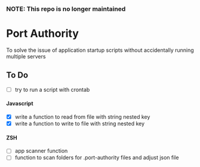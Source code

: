 ### NOTE: This repo is no longer maintained

# Port Authority

To solve the issue of application startup scripts without accidentally running multiple servers

## To Do

- [ ] try to run a script with crontab

#### Javascript

- [x] write a function to read from file with string nested key
- [x] write a function to write to file with string nested key

#### ZSH

- [ ] app scanner function
- [ ] function to scan folders for .port-authority files and adjust json file
